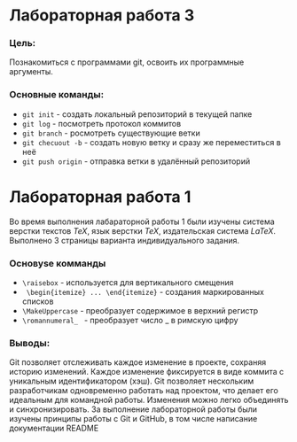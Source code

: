 # Лабораторная работа 3 
 
### Цель: 
 
Познакомиться с программами git, освоить их программные аргументы. 
 ### Основные команды: 
* ` git init ` - cоздать локальный репозиторий в текущей папке
* `git log` - посмотреть протокол коммитов
* `git branch` - росмотреть существующие ветки
* `git checuout -b` - создать новую ветку и сразу же переместиться в неё
* `git push origin` - отправка ветки в удалённый репозиторий

# Лабораторная работа 1 
Во время выполнения лабараторной работы 1 были изучены система верстки текстов *TeX*, язык верстки *TeX*, издательская система *LaTeX*. Выполнено 3 страницы варианта индивидуального задания. 
 
 
### Основysе комманды  
* ` \raisebox ` - используется для вертикального смещения 
* ` \begin{itemize} ... \end{itemize}` - создания маркированных списков
* ` \MakeUppercase ` -  преобразует содержимое в верхний регистр
* `\romannumeral_ ` - преобразует число _ в римскую цифру

### Выводы: 
 
Git позволяет отслеживать каждое изменение в проекте, сохраняя историю изменений. Каждое изменение фиксируется в виде коммита с уникальным идентификатором (хэш). Git позволяет нескольким разработчикам одновременно работать над проектом, что делает его идеальным для командной работы. Изменения можно легко объединять и синхронизировать. За выполнение лабораторной работы были изучены принципы работы с Git и GitHub, в том числе написание документации README

